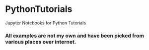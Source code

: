 # PythonTutorials
Jupyter Notebooks for Python Tutorials

### All examples are not my own and have been picked from various places over internet.
